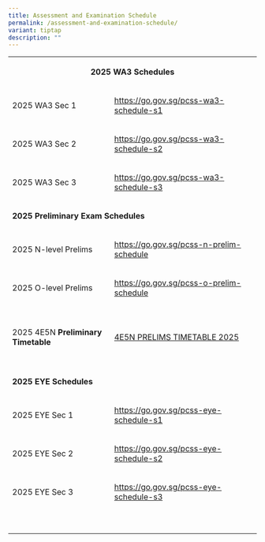 ```yaml
---
title: Assessment and Examination Schedule
permalink: /assessment-and-examination-schedule/
variant: tiptap
description: ""
---
```

<p></p>
<table style="minWidth: 75px">
<colgroup>
<col>
<col>
<col>
</colgroup>
<tbody>
<tr>
<th rowspan="1" colspan="3">
<p><strong>2025 WA3 Schedules</strong>
</p>
</th>
</tr>
<tr>
<td rowspan="1" colspan="1">
<p>2025 WA3 Sec 1</p>
</td>
<td rowspan="1" colspan="1">
<p><a href="https://go.gov.sg/pcss-wa3-schedule-s1" rel="noopener noreferrer nofollow" target="_blank">https://go.gov.sg/pcss-wa3-schedule-s1</a>
</p>
</td>
<td rowspan="1" colspan="1">
<p></p>
</td>
</tr>
<tr>
<td rowspan="1" colspan="1">
<p>2025 WA3 Sec 2</p>
</td>
<td rowspan="1" colspan="1">
<p><a href="https://go.gov.sg/pcss-wa3-schedule-s2" rel="noopener noreferrer nofollow" target="_blank">https://go.gov.sg/pcss-wa3-schedule-s2</a>
</p>
</td>
<td rowspan="1" colspan="1">
<p></p>
</td>
</tr>
<tr>
<td rowspan="1" colspan="1">
<p>2025 WA3 Sec 3</p>
</td>
<td rowspan="1" colspan="1">
<p><a href="https://go.gov.sg/pcss-wa3-schedule-s3" rel="noopener noreferrer nofollow" target="_blank">https://go.gov.sg/pcss-wa3-schedule-s3</a>
</p>
</td>
<td rowspan="1" colspan="1">
<p></p>
</td>
</tr>
<tr>
<td rowspan="1" colspan="3">
<p><strong>2025 Preliminary Exam Schedules</strong>
</p>
</td>
</tr>
<tr>
<td rowspan="1" colspan="1">
<p>2025 N-level Prelims</p>
</td>
<td rowspan="1" colspan="1">
<p><a href="https://go.gov.sg/pcss-n-prelim-schedule" rel="noopener noreferrer nofollow" target="_blank">https://go.gov.sg/pcss-n-prelim-schedule</a>
</p>
</td>
<td rowspan="1" colspan="1">
<p></p>
</td>
</tr>
<tr>
<td rowspan="1" colspan="1">
<p>2025 O-level Prelims</p>
</td>
<td rowspan="1" colspan="1">
<p><a href="https://go.gov.sg/pcss-o-prelim-schedule" rel="noopener noreferrer nofollow" target="_blank">https://go.gov.sg/pcss-o-prelim-schedule</a>
</p>
</td>
<td rowspan="1" colspan="1">
<p></p>
</td>
</tr>
<tr>
<td rowspan="1" colspan="3">
<p></p>
</td>
</tr>
<tr>
<td rowspan="1" colspan="1">
<p>2025 4E5N <strong>Preliminary Timetable</strong>
</p>
</td>
<td rowspan="1" colspan="1">
<p><a href="/files/2025/4E5N_PRELIMS_TIMETABLE_2025.pdf" rel="noopener nofollow" target="_blank">4E5N PRELIMS TIMETABLE 2025</a>
</p>
</td>
<td rowspan="1" colspan="1">
<p></p>
</td>
</tr>
<tr>
<td rowspan="1" colspan="1">
<p></p>
</td>
<td rowspan="1" colspan="1">
<p></p>
</td>
<td rowspan="1" colspan="1">
<p></p>
</td>
</tr>
<tr>
<td rowspan="1" colspan="1">
<p><strong>2025 EYE Schedules</strong>
</p>
</td>
<td rowspan="1" colspan="1">
<p></p>
</td>
<td rowspan="1" colspan="1">
<p></p>
</td>
</tr>
<tr>
<td rowspan="1" colspan="1">
<p>2025 EYE Sec 1</p>
</td>
<td rowspan="1" colspan="1">
<p><a href="https://go.gov.sg/pcss-eye-schedule-s1" rel="noopener noreferrer nofollow" target="_blank">https://go.gov.sg/pcss-eye-schedule-s1</a>
</p>
</td>
<td rowspan="1" colspan="1">
<p></p>
</td>
</tr>
<tr>
<td rowspan="1" colspan="1">
<p>2025 EYE Sec 2</p>
</td>
<td rowspan="1" colspan="1">
<p><a href="https://go.gov.sg/pcss-eye-schedule-s2" rel="noopener noreferrer nofollow" target="_blank">https://go.gov.sg/pcss-eye-schedule-s2</a>
</p>
</td>
<td rowspan="1" colspan="1">
<p></p>
</td>
</tr>
<tr>
<td rowspan="1" colspan="1">
<p>2025 EYE Sec 3</p>
</td>
<td rowspan="1" colspan="1">
<p><a href="https://go.gov.sg/pcss-eye-schedule-s3" rel="noopener noreferrer nofollow" target="_blank">https://go.gov.sg/pcss-eye-schedule-s3</a>
</p>
</td>
<td rowspan="1" colspan="1">
<p></p>
</td>
</tr>
<tr>
<td rowspan="1" colspan="3">
<p></p>
</td>
</tr>
<tr>
<td rowspan="1" colspan="1">
<p></p>
</td>
<td rowspan="1" colspan="1">
<p></p>
</td>
<td rowspan="1" colspan="1">
<p></p>
</td>
</tr>
</tbody>
</table>
<p></p>
<p></p>